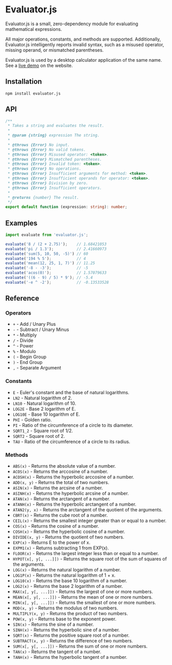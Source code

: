# Evaluator.js

Evaluator.js is a small, zero-dependency module for evaluating mathematical expressions.

All major operations, constants, and methods are supported. Additionally, Evaluator.js intelligently reports invalid syntax, such as a misused operator, missing operand, or mismatched parentheses.

Evaluator.js is used by a desktop calculator application of the same name. See a [live demo](https://evaluator.link) on the website.

## Installation

```
npm install evaluator.js
```

## API

``` ts
/**
 * Takes a string and evaluates the result.
 *
 * @param {string} expression The string.
 *
 * @throws {Error} No input.
 * @throws {Error} No valid tokens.
 * @throws {Error} Misused operator: <token>.
 * @throws {Error} Mismatched parentheses.
 * @throws {Error} Invalid token: <token>.
 * @throws {Error} No operations.
 * @throws {Error} Insufficient arguments for method: <token>.
 * @throws {Error} Insufficient operands for operator: <token>.
 * @throws {Error} Division by zero.
 * @throws {Error} Insufficient operators.
 *
 * @returns {number} The result.
 */
export default function (expression: string): number;
```

## Examples

```js
import evaluate from 'evaluator.js';

evaluate('8 / (2 + 2.75)');    // 1.68421053
evaluate('pi / 1.3');          // 2.41660973
evaluate('sum(5, 10, 50, -5)') // 60
evaluate('194 % 5');           // 4
evaluate('mean(12, 25, 1, 7)') // 11.25
evaluate('-8 - -3');           // -5
evaluate('acos(0)');           // 1.57079633
evaluate('((6 - 9) / 5) * 9'); // -5.4
evaluate('-e ^ -2');           // -0.13533528
```

## Reference

### Operators

- `+` - Add / Unary Plus
- `-` - Subtract / Unary Minus
- `*` - Multiply
- `/` - Divide
- `^` - Power
- `%` - Modulo
- `(` - Begin Group
- `)` - End Group
- `,` - Separate Argument

### Constants

- `E` - Euler's constant and the base of natural logarithms.
- `LN2` - Natural logarithm of 2.
- `LN10` - Natural logarithm of 10.
- `LOG2E` - Base 2 logarithm of E.
- `LOG10E` - Base 10 logarithm of E.
- `PHI` - Golden ratio.
- `PI` - Ratio of the circumference of a circle to its diameter.
- `SQRT1_2` - Square root of 1/2.
- `SQRT2` - Square root of 2.
- `TAU` - Ratio of the circumference of a circle to its radius.

### Methods

- `ABS(x)` - Returns the absolute value of a number.
- `ACOS(x)` - Returns the arccosine of a number.
- `ACOSH(x)` - Returns the hyperbolic arccosine of a number.
- `ADD(x, y)` - Returns the total of two numbers.
- `ASIN(x)` - Returns the arcsine of a number.
- `ASINH(x)` - Returns the hyperbolic arcsine of a number.
- `ATAN(x)` - Returns the arctangent of a number.
- `ATANH(x)` - Returns the hyperbolic arctangent of a number.
- `ATAN2(y, x)` - Returns the arctangent of the quotient of the arguments.
- `CBRT(x)` - Returns the cube root of a number.
- `CEIL(x)` - Returns the smallest integer greater than or equal to a number.
- `COS(x)` - Returns the cosine of a number.
- `COSH(x)` - Returns the hyperbolic cosine of a number.
- `DIVIDE(x, y)` - Returns the quotient of two numbers.
- `EXP(x)` - Returns E to the power of x.
- `EXPM1(x)` - Returns subtracting 1 from EXP(x).
- `FLOOR(x)` - Returns the largest integer less than or equal to a number.
- `HYPOT(x[, y[, ...]])` - Returns the square root of the sum of squares of the arguments.
- `LOG(x)` - Returns the natural logarithm of a number.
- `LOG1P(x)` - Returns the natural logarithm of 1 + x.
- `LOG10(x)` - Returns the base 10 logarithm of a number.
- `LOG2(x)` - Returns the base 2 logarithm of a number.
- `MAX(x[, y[, ...]])` - Returns the largest of one or more numbers.
- `MEAN(x[, y[, ...]])` - Returns the mean of one or more numbers.
- `MIN(x[, y[, ...]])` - Returns the smallest of one or more numbers.
- `MOD(x, y)` - Returns the modulus of two numbers.
- `MULTIPLY(x, y)` - Returns the product of two numbers.
- `POW(x, y)` - Returns base to the exponent power.
- `SIN(x)` - Returns the sine of a number.
- `SINH(x)` - Returns the hyperbolic sine of a number.
- `SQRT(x)` - Returns the positive square root of a number.
- `SUBTRACT(x, y)` - Returns the difference of two numbers.
- `SUM(x[, y[, ...]])` - Returns the sum of one or more numbers.
- `TAN(x)` - Returns the tangent of a number.
- `TANH(x)` - Returns the hyperbolic tangent of a number.
